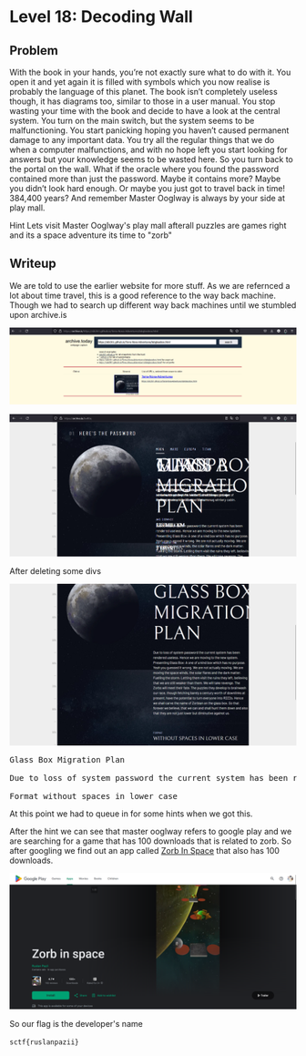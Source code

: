 # Level 18: Decoding Wall

## Problem

With the book in your hands, you’re not exactly sure what to do with it. You open it and yet again it is filled with symbols which you now realise is probably the language of this planet. The book isn’t completely useless though, it has diagrams too, similar to those in a user manual. You stop wasting your time with the book and decide to have a look at the central system. You turn on the main switch, but the system seems to be malfunctioning.
You start panicking hoping you haven’t caused permanent damage to any important data. You try all the regular things that we do when a computer malfunctions, and with no hope left you start looking for answers but your knowledge seems to be wasted here. So you turn back to the portal on the wall. What if the oracle where you found the password contained more than just the password. Maybe it contains more? Maybe you didn’t look hard enough. Or maybe you just got to travel back in time! 384,400 years? And remember Master Ooglway is always by your side at play mall.

Hint Lets visit Master Ooglway's play mall
afterall puzzles are games right and its a space adventure
its time to "zorb"

## Writeup

We are told to use the earlier website for more stuff. As we are refernced a lot about time travel, this is a good reference to the way back machine. Though we had to search up different way back machines until we stumbled upon archive.is

![Alt text](image.png)

![Alt text](image-1.png)

After deleting some divs

![Alt text](image-2.png)


<pre>
Glass Box Migration Plan 

Due to loss of system password the current system has been rendered useless. Hence we are moving to the new system. Presenting Glass Box: A one of a kind box which has no purpose. Yeah you guessed it wrong. We are not actually moving. We are moving the space winds, the solar flares and the dark matter. Fuelling the storm. Letting them visit the ruins they left, believing that we are still weaker than them. We will take revenge. The Zorbs will meet their fate. The puzzles they develop to brainwash our race, though fetching barely a century worth of downlinks at present, have the potential to turn everyone into R2Z2s. Hence we shall carve the name of Zorbian on the glass box. So that forever we believe, that we can and shall hunt them down and also that they are not just lower but diminutive against us. 

Format without spaces in lower case
</pre>

At this point we had to queue in for some hints when we got this.

After the hint we can see that master ooglway refers to google play and we are searching for a game that has 100 downloads that is related to zorb. So after googling we find out an app called [Zorb In Space](https://play.google.com/store/apps/details?id=com.paziiruslan.zorbinspace) that also has 100 downloads.

![Alt text](image-3.png)

So our flag is the developer's name

`sctf{ruslanpazii}`